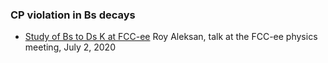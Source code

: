 ### CP violation in Bs decays

- [Study of Bs to Ds K at FCC-ee](https://indico.cern.ch/event/924668/) Roy Aleksan, talk at the FCC-ee physics meeting, July 2, 2020

